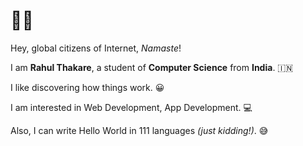 <!--
**rkth/rkth** is a ✨ _special_ ✨ repository because its `README.md` (this file) appears on your GitHub profile.

Here are some ideas to get you started:

- 🔭 I’m currently working on ...
- 🌱 I’m currently learning ...
- 👯 I’m looking to collaborate on ...
- 🤔 I’m looking for help with ...
- 💬 Ask me about ...
- 📫 How to reach me: ...
- 😄 Pronouns: ...
- ⚡ Fun fact: ...
-->

# 🙏🏽

Hey, global citizens of Internet, *Namaste*!

I am **Rahul Thakare**, a student of **Computer Science** from **India**. 🇮🇳

I like discovering how things work. 😀

I am interested in Web Development, App Development. 💻

Also, I can write Hello World in 111 languages *(just kidding!)*. 😅
